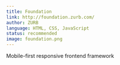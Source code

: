 ```yaml
---
title: Foundation
link: http://foundation.zurb.com/
author: ZURB
language: HTML, CSS, JavaScript
status: recommended
image: foundation.png
---
```


Mobile-first responsive frontend framework
